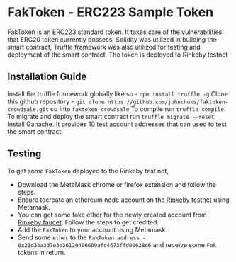 # FakToken - ERC223 Sample Token

FakToken is an ERC223 standard token. It takes care of the vulnerabilities that ERC20 token currently possess. Solidity was utilized in building the smart contract, Truffle framework was also utilized for testing and deployment of the smart contract. The token is deployed to Rinkeby testnet

## Installation Guide
Install the truffle framework globally like so - `npm install truffle -g`
Clone this github repository - `git clone https://github.com/johnchuks/faktoken-crowdsale.git`
cd into `faktoken-crowdsale`
To compile run `truffle compile`.
To migrate and deploy the smart contract run `truffle migrate --reset`
Install Ganache. It provides 10 test account addresses that can used to test the smart contract.

## Testing

To get some `FakToken` deployed to the Rinkeby test net, 
 - Download the MetaMask chrome or firefox extension and follow the steps.
 - Ensure tocreate an ethereum node account on the [Rinkeby testnet](https://www.rinkeby.io/) using Metamask.
 - You can get some fake ether for the newly created account from [Rinkeby faucet](https://www.rinkeby.io/#faucet). Follow the steps to get credited.
 - Add the `FakToken` to your account using Metamask.
 - Send some `ether` to the `FakToken address - 0x21d3ba3d7e3b36120406609afc4673ffd00628d6` and receive some `Fak` tokens in return.



